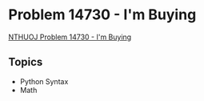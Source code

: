 # Problem 14730 - I'm Buying
[NTHUOJ Problem 14730 - I'm Buying](https://acm.cs.nthu.edu.tw/problem/14730/)


## Topics
- Python Syntax
- Math
